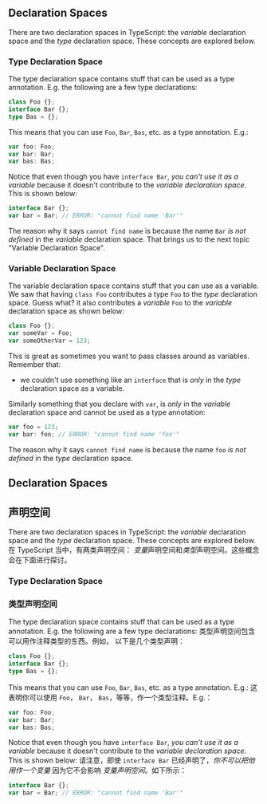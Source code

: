 ## Declaration Spaces

There are two declaration spaces in TypeScript: the *variable* declaration space and the *type* declaration space. These concepts are explored below.

### Type Declaration Space
The type declaration space contains stuff that can be used as a type annotation. E.g. the following are a few type declarations:

```ts
class Foo {};
interface Bar {};
type Bas = {};
```
This means that you can use `Foo`, `Bar`, `Bas`, etc. as a type annotation. E.g.:

```ts
var foo: Foo;
var bar: Bar;
var bas: Bas;
```

Notice that even though you have `interface Bar`, *you can't use it as a variable* because it doesn't contribute to the *variable declaration space*. This is shown below:

```ts
interface Bar {};
var bar = Bar; // ERROR: "cannot find name 'Bar'"
```

The reason why it says `cannot find name` is because the name `Bar` *is not defined* in the *variable* declaration space. That brings us to the next topic "Variable Declaration Space".

### Variable Declaration Space
The variable declaration space contains stuff that you can use as a variable. We saw that having `class Foo` contributes a type `Foo` to the *type* declaration space. Guess what? it also contributes a *variable* `Foo` to the *variable* declaration space as shown below:

```ts
class Foo {};
var someVar = Foo;
var someOtherVar = 123;
```
This is great as sometimes you want to pass classes around as variables. Remember that:

* we couldn't use something like an `interface` that is *only* in the *type* declaration space as a variable.

Similarly something that you declare with `var`, is *only* in the *variable* declaration space and cannot be used as a type annotation:

```ts
var foo = 123;
var bar: foo; // ERROR: "cannot find name 'foo'"
```
The reason why it says `cannot find name` is because the name `foo` *is not defined* in the *type* declaration space.

## Declaration Spaces
## 声明空间

There are two declaration spaces in TypeScript: the *variable* declaration space and the *type* declaration space. These concepts are explored below.
在 TypeScript 当中，有两类声明空间： *变量*声明空间和*类型*声明空间。这些概念会在下面进行探讨。

### Type Declaration Space
### 类型声明空间

The type declaration space contains stuff that can be used as a type annotation. E.g. the following are a few type declarations:
类型声明空间包含可以用作注释类型的东西。例如， 以下是几个类型声明：

```ts
class Foo {};
interface Bar {};
type Bas = {};
```

This means that you can use `Foo`, `Bar`, `Bas`, etc. as a type annotation. E.g.:
这表明你可以使用 `Foo`， `Bar`， `Bas`，等等，作一个类型注释。E.g.：

```ts
var foo: Foo;
var bar: Bar;
var bas: Bas;
```

Notice that even though you have `interface Bar`, *you can't use it as a variable* because it doesn't contribute to the *variable declaration space*. This is shown below:
请注意，即使 `interface Bar` 已经声明了，*你不可以把他用作一个变量* 因为它不会影响 *变量声明空间*。如下所示：

```ts
interface Bar {};
var bar = Bar; // ERROR: "cannot find name 'Bar'"
```